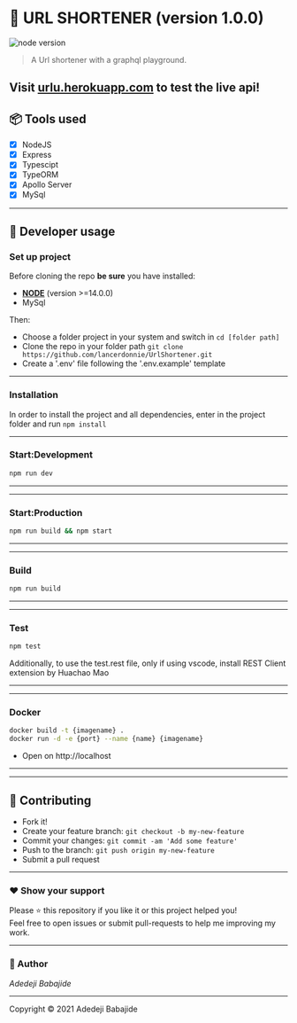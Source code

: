 # **:triangular_flag_on_post: URL SHORTENER** (version 1.0.0)

![node version](https://img.shields.io/badge/node->=14.0.0-brightgreen.svg)

> A Url shortener with a graphql playground.

## Visit [urlu.herokuapp.com](https://urlu.herokuapp.com/graphiql) to test the live api!

## **:package: Tools used**

- [x] NodeJS
- [x] Express
- [x] Typescipt
- [x] TypeORM
- [x] Apollo Server
- [x] MySql

---

## **:wrench: Developer usage**

### **Set up project**

Before cloning the repo **be sure** you have installed:

- [**NODE**](https://www.google.com/search?q=how+to+install+node) (version >=14.0.0)
- MySql

Then:

- Choose a folder project in your system and switch in `cd [folder path]`
- Clone the repo in your folder path `git clone https://github.com/lancerdonnie/UrlShortener.git`
- Create a '.env' file following the '.env.example' template

---

### **Installation**

In order to install the project and all dependencies, enter in the project folder and run `npm install`

---

### Start:Development

```bash
npm run dev
```

---

---

### Start:Production

```bash
npm run build && npm start
```

---

---

### Build

```bash
npm run build
```

---

---

### Test

```bash
npm test
```

Additionally, to use the test.rest file, only if using vscode, install REST Client extension by Huachao Mao

---

---

### Docker

```bash
docker build -t {imagename} .
docker run -d -e {port} --name {name} {imagename}
```

- Open on http://localhost

---

---

## **:handshake: Contributing**

- Fork it!
- Create your feature branch: `git checkout -b my-new-feature`
- Commit your changes: `git commit -am 'Add some feature'`
- Push to the branch: `git push origin my-new-feature`
- Submit a pull request

---

### **:heart: Show your support**

Please :star: this repository if you like it or this project helped you!\
Feel free to open issues or submit pull-requests to help me improving my work.

---

### **:robot: Author**

_*Adedeji Babajide*_

---

Copyright © 2021 Adedeji Babajide
